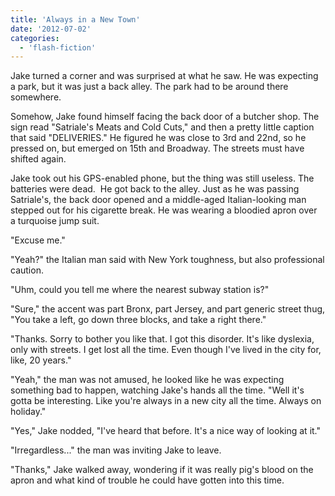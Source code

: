 ```yaml
---
title: 'Always in a New Town'
date: '2012-07-02'
categories:
  - 'flash-fiction'
---
```


Jake turned a corner and was surprised at what he saw. He was expecting a park,
but it was just a back alley. The park had to be around there somewhere.

Somehow, Jake found himself facing the back door of a butcher shop. The sign
read "Satriale's Meats and Cold Cuts," and then a pretty little caption that
said "DELIVERIES." He figured he was close to 3rd and 22nd, so he pressed on,
but emerged on 15th and Broadway. The streets must have shifted again.

Jake took out his GPS-enabled phone, but the thing was still useless. The
batteries were dead.  He got back to the alley. Just as he was passing
Satriale's, the back door opened and a middle-aged Italian-looking man stepped
out for his cigarette break. He was wearing a bloodied apron over
a turquoise jump suit.

"Excuse me."

"Yeah?" the Italian man said with New York toughness, but also professional
caution.

"Uhm, could you tell me where the nearest subway station is?"

"Sure," the accent was part Bronx, part Jersey, and part generic street thug,
"You take a left, go down three blocks, and take a right there."

"Thanks. Sorry to bother you like that. I got this disorder. It's like dyslexia,
only with streets. I get lost all the time. Even though I've lived in the city
for, like, 20 years."

"Yeah," the man was not amused, he looked like he was expecting something bad to
happen, watching Jake's hands all the time. "Well it's gotta be interesting.
Like you're always in a new city all the time. Always on holiday."

"Yes," Jake nodded, "I've heard that before. It's a nice way of looking at it."

"Irregardless..." the man was inviting Jake to leave.

"Thanks," Jake walked away, wondering if it was really pig's blood on the apron
and what kind of trouble he could have gotten into this time.

